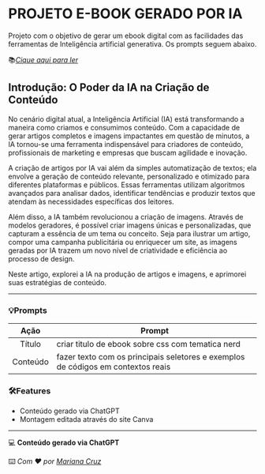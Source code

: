 # PROJETO E-BOOK GERADO POR IA

Projeto com o objetivo de gerar um ebook digital com as facilidades das ferramentas de Inteligência artificial generativa. Os prompts seguem abaixo.

📚[_Cique aqui para ler_](https://www.canva.com/design/DAGOUge90nw/6t6_eyo6iECt1PfLt2C1Ow/view?utm_content=DAGOUge90nw&utm_campaign=designshare&utm_medium=link&utm_source=editor)

## Introdução: O Poder da IA na Criação de Conteúdo

No cenário digital atual, a Inteligência Artificial (IA) está transformando a maneira como criamos e consumimos conteúdo. Com a capacidade de gerar artigos completos e imagens impactantes em questão de minutos, a IA tornou-se uma ferramenta indispensável para criadores de conteúdo, profissionais de marketing e empresas que buscam agilidade e inovação.

A criação de artigos por IA vai além da simples automatização de textos; ela envolve a geração de conteúdo relevante, personalizado e otimizado para diferentes plataformas e públicos. Essas ferramentas utilizam algoritmos avançados para analisar dados, identificar tendências e produzir textos que atendam às necessidades específicas dos leitores.

Além disso, a IA também revolucionou a criação de imagens. Através de modelos geradores, é possível criar imagens únicas e personalizadas, que capturam a essência de um tema ou conceito. Seja para ilustrar um artigo, compor uma campanha publicitária ou enriquecer um site, as imagens geradas por IA trazem um novo nível de criatividade e eficiência ao processo de design.

Neste artigo, explorei a IA na produção de artigos e imagens, e aprimorei suas estratégias de conteúdo.

----------------

### 💡Prompts

|   Ação   | Prompt                                                                                                                                                                                                                                                                         |
| :------: | ------------------------------------------------------------------------------------------------------------------------------------------------------------------------------------------------------------------------------------------------------------------------------ |
|  Título  | criar titulo de ebook sobre css com tematica nerd                                                        |
| Conteúdo | fazer texto com os principais seletores e exemplos de códigos em contextos reais |


### 🛠️Features

- Conteúdo gerado via ChatGPT
- Montagem editada através do site Canva

-------------

💻 **Conteúdo gerado via ChatGPT**

⌨️ _Com ❤️ por_ [_Mariana Cruz_](https://github.com/mari-coding)